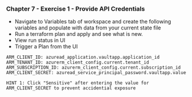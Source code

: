 ### Chapter 7 - Exercise 1 - Provide API Credentials
* Navigate to Variables tab of workspace and create the following variables and populate with data from your current state file
* Run a terraform plan and apply and see what is new.
* View run status in UI
* Trigger a Plan from the UI

`ARM_CLIENT_ID: azuread_application.vaultapp.application_id`  
`ARM_TENANT_ID: azurerm_client_config.current.tenant_id`  
`ARM_SUBSCRIPTION_ID: azurerm_client_config.current.subscription_id`  
`ARM_CLIENT_SECRET: azuread_service_principal_password.vaultapp.value`  

`HINT 1: Click "Sensitive" after entering the value for ARM_CLIENT_SECRET to prevent accidential exposure`
